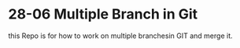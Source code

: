 # 28-06 Multiple Branch in Git 
this Repo is for how to work on multiple branchesin GIT and merge it.
